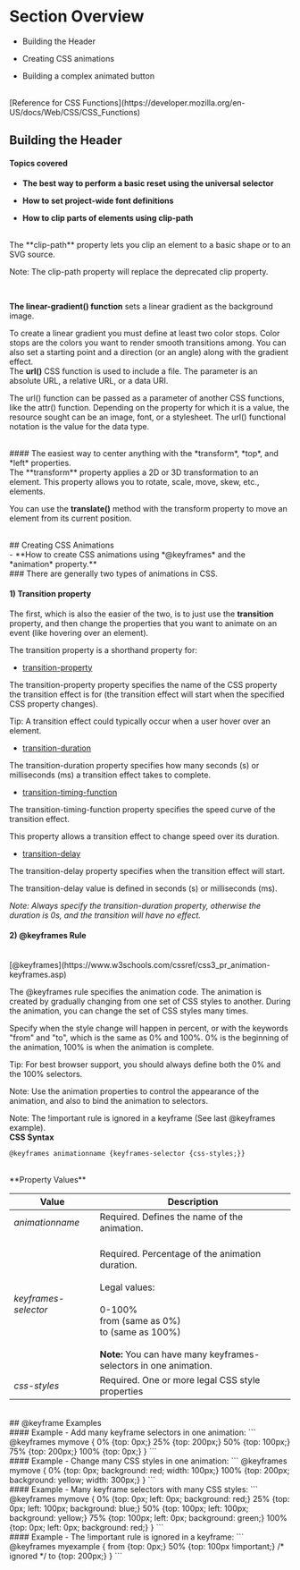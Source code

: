 # Section Overview

- Building the Header

- Creating CSS animations

- Building a complex animated button

<br/>
[Reference for CSS Functions](https://developer.mozilla.org/en-US/docs/Web/CSS/CSS_Functions)
<br/>

## Building the Header

#### Topics covered

- **The best way to perform a basic reset using the universal selector**

- **How to set project-wide font definitions**

- **How to clip parts of elements using clip-path**
<br/>
The **clip-path** property lets you clip an element to a basic shape or to an SVG source.

Note: The clip-path property will replace the deprecated clip property.

<br/>

**The linear-gradient() function** sets a linear gradient as the background image.

To create a linear gradient you must define at least two color stops.
Color stops are the colors you want to render smooth transitions among.
You can also set a starting point and a direction (or an angle) along with the gradient effect.
<br/>
The **url()** CSS function is used to include a file. The parameter is an absolute URL, a relative URL, or a data URI.

The url() function can be passed as a parameter of another CSS functions, like the attr() function.
Depending on the property for which it is a value, the resource sought can be an image, font, or a stylesheet.
The url() functional notation is the value for the <url> data type.

<br/>
#### The easiest way to center anything with the *transform*, *top*, and *left* properties.
<br/>
The **transform** property applies a 2D or 3D transformation to an element.
This property allows you to rotate, scale, move, skew, etc., elements.

You can use the **translate()** method with the transform property to move an element from its current position.

<br/>
## Creating CSS Animations
<br/>
- **How to create CSS animations using *@keyframes* and the *animation* property.**

<br/>
### There are generally two types of animations in CSS.

#### 1) Transition property
The first, which is also the easier of the two, is to just use the **transition** property,
and then change the properties that you want to animate on an event (like hovering over an element).

The transition property is a shorthand property for:
<br/>
- [transition-property](https://www.w3schools.com/cssref/css3_pr_transition-property.asp)

The transition-property property specifies the name of the CSS property the transition effect is for (the transition effect will start when the specified CSS property changes).

Tip: A transition effect could typically occur when a user hover over an element.
<br/>

- [transition-duration](https://www.w3schools.com/cssref/css3_pr_transition-duration.asp)

The transition-duration property specifies how many seconds (s) or milliseconds (ms) a transition effect takes to complete.
<br/>

- [transition-timing-function](https://www.w3schools.com/cssref/css3_pr_transition-timing-function.asp)

The transition-timing-function property specifies the speed curve of the transition effect.

This property allows a transition effect to change speed over its duration.
<br/>

- [transition-delay](https://www.w3schools.com/cssref/css3_pr_transition-delay.asp)

The transition-delay property specifies when the transition effect will start.

The transition-delay value is defined in seconds (s) or milliseconds (ms).


*Note: Always specify the transition-duration property, otherwise the duration is 0s, and the transition will have no effect.*
<br/>

#### 2) @keyframes Rule
<br/>
[@keyframes](https://www.w3schools.com/cssref/css3_pr_animation-keyframes.asp)

The @keyframes rule specifies the animation code. The animation is created by gradually changing from one set of CSS styles to another.
During the animation, you can change the set of CSS styles many times.

Specify when the style change will happen in percent, or with the keywords "from" and "to", which is the same as 0% and 100%.
0% is the beginning of the animation, 100% is when the animation is complete.


Tip: For best browser support, you should always define both the 0% and the 100% selectors.

Note: Use the animation properties to control the appearance of the animation, and also to bind the animation to selectors.

Note: The !important rule is ignored in a keyframe (See last @keyframes example).
<br/>
**CSS Syntax**
```
@keyframes animationname {keyframes-selector {css-styles;}}
```
<br/>
**Property Values**

| **Value**             |             **Description**                                 |
| --------------------- | ----------------------------------------------------------- |
| *animationname*	      | Required. Defines the name of the animation.                |
| *keyframes-selector*	| <br/>Required. Percentage of the animation duration. <br/><br/> Legal values: <br/><br/> 0-100% <br/> from (same as 0%) <br/> to (same as 100%) <br/><br/> **Note:** You can have many keyframes-selectors in one animation. <br/>|
| *css-styles*          |	Required. One or more legal CSS style properties             |

<br/>
## @keyframe Examples
<br/>
#### Example - Add many keyframe selectors in one animation:
```
@keyframes mymove {
  0%   {top: 0px;}
  25%  {top: 200px;}
  50%  {top: 100px;}
  75%  {top: 200px;}
  100% {top: 0px;}
}
```
<br/>
#### Example - Change many CSS styles in one animation:
```
@keyframes mymove {
  0%   {top: 0px; background: red; width: 100px;}
  100% {top: 200px; background: yellow; width: 300px;}
}
```
<br/>
#### Example - Many keyframe selectors with many CSS styles:
```
@keyframes mymove {
  0%   {top: 0px; left: 0px; background: red;}
  25%  {top: 0px; left: 100px; background: blue;}
  50%  {top: 100px; left: 100px; background: yellow;}
  75%  {top: 100px; left: 0px; background: green;}
  100% {top: 0px; left: 0px; background: red;}
}
```
<br/>
#### Example - The !important rule is ignored in a keyframe:
```
@keyframes myexample {
  from {top: 0px;}
  50%  {top: 100px !important;} /* ignored */
  to   {top: 200px;}
}
```
<br/>


